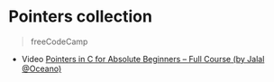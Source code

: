 # Pointers collection

> freeCodeCamp
 - Video [Pointers in C for Absolute Beginners – Full Course (by Jalal @Oceano)](https://github.com/RemusDBD/C/blob/main/Pointers/freeCodeCamp/Pointers%20in%20C%20for%20Absolute%20Beginners%20%E2%80%93%20Full%20Course/readme.md)
